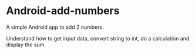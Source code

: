 # Android-add-numbers
A simple Android app to add 2 numbers.

Understand how to get input data, convert string to int, do a calculation and display the sum.
